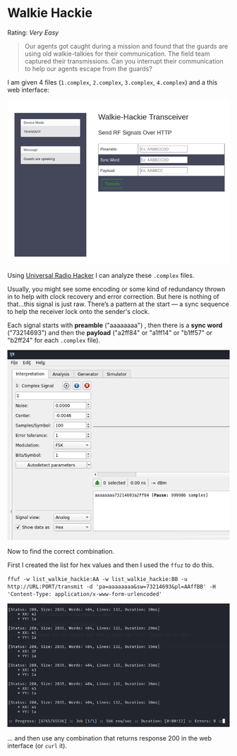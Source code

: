 # Walkie Hackie
Rating: *Very Easy*

> Our agents got caught during a mission and found that the guards are using old walkie-talkies for their communication. The field team captured their transmissions. Can you interrupt their communication to help our agents escape from the guards?

I am given 4 files (`1.complex`, `2.complex`, `3.complex`, `4.complex`) and a this web interface: 

![](images/walkie_hackie_1.png)

Using [Universal Radio Hacker](https://github.com/jopohl/urh) I can analyze these `.complex` files.

Usually, you might see some encoding or some kind of redundancy thrown in to help with clock recovery and error correction. But here is nothing of that...this signal is just raw.
There’s a pattern at the start — a sync sequence to help the receiver lock onto the sender's clock.

Each signal starts with **preamble** ("aaaaaaaa") , then there is a **sync word** ("73214693") and then the **payload** ("a2ff84" or "a1ff14" or "b1ff57" or "b2ff24" for each `.complex` file). 

![](images/walkie_hackie_2.png)

Now to find the correct combination.

First I created the list for hex values and then I used the `ffuz` to do this.

`ffuf -w list_walkie_hackie:AA -w list_walkie_hackie:BB -u http://URL:PORT/transmit -d 'pa=aaaaaaaa&sw=73214693&pl=AAffBB' -H 'Content-Type: application/x-www-form-urlencoded'`

![](images/walkie_hackie_3.png)

... and then use any combination that returns response 200 in the web interface (or `curl` it).

